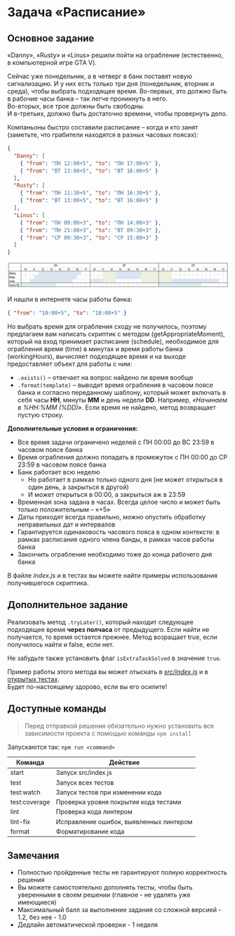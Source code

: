 # Задача «Расписание»

## Основное задание

«Danny», «Rusty» и «Linus» решили пойти на ограбление (естественно, в компьютерной игре GTA V).

Сейчас уже понедельник, а в четверг в банк поставят новую сигнализацию.
И у них есть только три дня (понедельник, вторник и среда), чтобы выбрать подходящее время.
Во-первых, это должно быть в рабочие часы банка – так легче проникнуть в него.  
Во-вторых, все трое должны быть свободны.  
И в-третьих, должно быть достаточно времени, чтобы провернуть дело.

Компаньоны быстро составили расписание – когда и кто занят  
(заметьте, что грабители находятся в разных часовых поясах):

```json
{
  "Danny": [
    { "from": "ПН 12:00+5", "to": "ПН 17:00+5" },
    { "from": "ВТ 13:00+5", "to": "ВТ 16:00+5" }
  ],
  "Rusty": [
    { "from": "ПН 11:30+5", "to": "ПН 16:30+5" },
    { "from": "ВТ 13:00+5", "to": "ВТ 16:00+5" }
  ],
  "Linus": [
    { "from": "ПН 09:00+3", "to": "ПН 14:00+3" },
    { "from": "ПН 21:00+3", "to": "ВТ 09:30+3" },
    { "from": "СР 09:30+3", "to": "СР 15:00+3" }
  ]
}
```

![example](./docs/images/schedule.png)

И нашли в интернете часы работы банка:

```json
{ "from": "10:00+5", "to": "18:00+5" }
```

Но выбрать время для ограбления сходу не получилось, поэтому предлагаем вам написать скриптик с методом
(getAppropriateMoment), который на вход принимает расписание (schedule),
необходимое для ограбления время (time) в минутах и время работы банка (workingHours),
вычисляет подходящее время и на выходе предоставляет объект для работы с ним:

- `.exists()` – отвечает на вопрос найдено ли время вообще
- `.format(template)` – выводит время ограбления в часовом поясе банка и согласно переданному шаблону,
  который может включать в себя часы **HH**, минуты **MM** и день недели **DD**.
  Например, _«Начинаем в %HH:%MM (%DD)»_. Если время не найдено, метод возвращает пустую строку.

**Дополнительные условия и ограничения:**

- Все время задачи ограничено неделей c ПН 00:00 до ВС 23:59 в часовом поясе банка
- Время ограбления должно попадать в промежуток c ПН 00:00 до СР 23:59 в часовом поясе банка
- Банк работает всю неделю
  - Но работает в рамках только одного дня (не может открыться в один день, а закрыться в другой)
  - И может открыться в 00:00, а закрыться аж в 23:59
- Временная зона задана в часах. Всегда целое число и может быть только положительным – «+5»
- Даты приходят всегда правильно, можно опустить обработку неправильных дат и интервалов
- Гарантируется одинаковость часового пояса в одном контексте: в рамках расписания одного члена банды, в рамках часов работы банка
- Закончить ограбление необходимо тоже до конца рабочего дня банка

В файле _index.js_ и в тестах вы можете найти примеры использования получившегося скриптика.

## Дополнительное задание

Реализовать метод `.tryLater()`, который находит следующее подходящее время **через полчаса** от предыдущего.
Если найти не получается, то время остается прежнее. Метод возращает true, если получилось найти и false, если нет.

Не забудьте также установить флаг `isExtraTaskSolved` в значение `true`.

Пример работы этого метода вы может отыскать в [_src/index.js_](./src/index.js) и в [открытых тестах](./test/robbery.spec.js).  
Будет по-настоящему здорово, если вы его осилите!

## Доступные команды

> Перед отправкой решения обязательно нужно установить все зависимости проекта с помощью команды `npm install`

Запускаются так: `npm run <command>`

| Команда       | Действие                                |
| ------------- | --------------------------------------- |
| start         | Запуск src/index.js                     |
| test          | Запуск всех тестов                      |
| test:watch    | Запуск тестов при изменении кода        |
| test:coverage | Проверка уровня покрытия кода тестами   |
| lint          | Проверка кода линтером                  |
| lint-fix      | Исправление ошибок, выявленных линтером |
| format        | Форматирование кода                     |

## Замечания

- Полностью пройденные тесты не гарантируют полную корректность решения
- Вы можете самостоятельно дополнять тесты, чтобы быть уверенными в своем решении (главное - не удалять уже имеющиеся)
- Максимальный балл за выполнение задания со сложной версией - 1.2, без нее - 1.0
- Дедлайн автоматической проверки - 1 неделя

